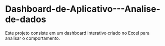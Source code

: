 # Dashboard-de-Aplicativo---Analise-de-dados
Este projeto consiste em um dashboard interativo criado no Excel para analisar o comportamento.
